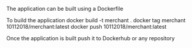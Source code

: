 The application can be built using  a Dockerfile 

To build the application 
docker build -t merchant .
docker tag merchant 10112018/merchant:latest
docker push 10112018/merchant:latest

Once the application is built push it to Dockerhub or any repository
